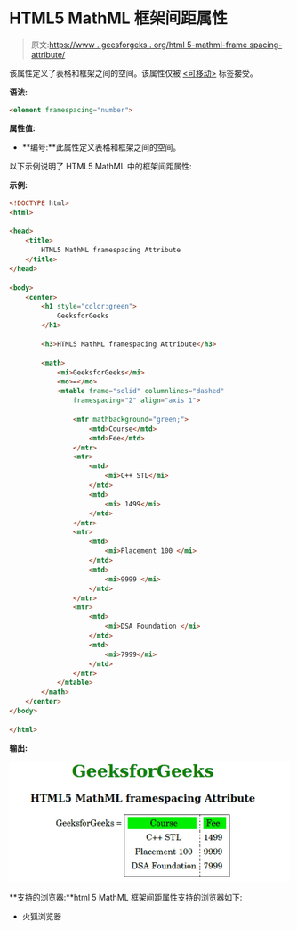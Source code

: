# HTML5 MathML 框架间距属性

> 原文:[https://www . geesforgeks . org/html 5-mathml-frame spacing-attribute/](https://www.geeksforgeeks.org/html5-mathml-framespacing-attribute/)

该属性定义了表格和框架之间的空间。该属性仅被 [<可移动>](https://www.geeksforgeeks.org/html5-mathml-mtable-tag/) 标签接受。

**语法:**

```html
<element framespacing="number">
```

**属性值:**

*   **编号:**此属性定义表格和框架之间的空间。

以下示例说明了 HTML5 MathML 中的框架间距属性:

**示例:**

```html
<!DOCTYPE html>
<html>

<head>
    <title>
        HTML5 MathML framespacing Attribute
    </title>
</head>

<body>
    <center>
        <h1 style="color:green">
            GeeksforGeeks
        </h1>

        <h3>HTML5 MathML framespacing Attribute</h3>

        <math>
            <mi>GeeksforGeeks</mi>
            <mo>=</mo>
            <mtable frame="solid" columnlines="dashed"
                framespacing="2" align="axis 1">

                <mtr mathbackground="green;">
                    <mtd>Course</mtd>
                    <mtd>Fee</mtd>
                </mtr>
                <mtr>
                    <mtd>
                        <mi>C++ STL</mi>
                    </mtd>
                    <mtd>
                        <mi> 1499</mi>
                    </mtd>
                </mtr>
                <mtr>
                    <mtd>
                        <mi>Placement 100 </mi>
                    </mtd>
                    <mtd>
                        <mi>9999 </mi>
                    </mtd>
                </mtr>
                <mtr>
                    <mtd>
                        <mi>DSA Foundation </mi>
                    </mtd>
                    <mtd>
                        <mi>7999</mi>
                    </mtd>
                </mtr>
            </mtable>
        </math>
    </center>
</body>

</html>
```

**输出:**

![](img/dd2915896f1301ea6743637d990c8414.png)

**支持的浏览器:**html 5 MathML 框架间距属性支持的浏览器如下:

*   火狐浏览器